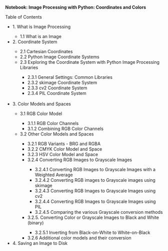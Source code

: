 <b>Notebook: Image Processing with Python: Coordinates and Colors</b>
    
Table of Contents
    <ul>
        <li>1. What is Image Processing</li>
            <ul>
                <li>1.1 What is an Image</li>
            </ul>
        <li>2. Coordinate System</li>
            <ul>
                <li>2.1 Cartesian Coordinates</li>
                <li>2.2 Python Image Coordinate Systems</li>
                <li>2.3 Exploring the Coordinate System with Python Image Processing Libraries</li>
                    <ul>
                        <li>2.3.1 General Settings: Common Libraries</li>
                        <li>2.3.2 skimage Coordinate System</li>
                        <li>2.3.3 cv2 Coordinate System</li>
                        <li>2.3.4 PIL Coordinate System</li>
                    </ul>  
            </ul>
        <li>3. Color Models and Spaces</li>
            <ul>
                <li>3.1 RGB Color Model</li>
                    <ul>
                        <li>3.1.1 RGB Color Channels</li>
                        <li>3.1.2 Combining RGB Color Channels</li>
                   </ul>
                <li>3.2 Other Color Models and Spaces</li>
                    <ul>
                        <li>3.2.1 RGB Variants - BRG and RGBA</li>
                        <li>3.2.2 CMYK Color Model and Space</li>
                        <li>3.2.3 HSV Color Model and Space</li>
                        <li>3.2.4 Converting RGB Images to Grayscale Images</li>
                            <ul>
                                <li>3.2.4.1 Converting RGB Images to Grayscale Images with a Weighted Average</li>
                                <li>3.2.4.2 Converting RGB images to Grayscale images using skimage</li>
                                <li>3.2.4.3 Converting RGB Images to Grayscale Images using cv2</li>
                                <li>3.2.4.4 Converting RGB Images to Grayscale Images using PIL</li>
                                <li>3.2.4.5 Comparing the various Grayscale conversion methods</li>
                            </ul>
                        <li>3.2.5. Converting Color or Grayscale Images to Black and White (binary)</li>
                            <ul>
                                <li>3.2.5.1 Inverting from Black-on-White to White-on-Black</li>
                            </ul>
                        <li>3.2.6 Additional color models and their conversion</li>
                   </ul>
            </ul>
        <li>4. Saving an Image to Disk</li>
    </ul>
